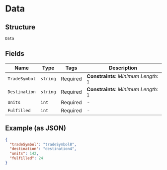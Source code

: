 
# Data

## Structure

`Data`

## Fields

| Name | Type | Tags | Description |
|  --- | --- | --- | --- |
| `TradeSymbol` | `string` | Required | **Constraints**: *Minimum Length*: `1` |
| `Destination` | `string` | Required | **Constraints**: *Minimum Length*: `1` |
| `Units` | `int` | Required | - |
| `Fulfilled` | `int` | Required | - |

## Example (as JSON)

```json
{
  "tradeSymbol": "tradeSymbol8",
  "destination": "destination4",
  "units": 142,
  "fulfilled": 24
}
```

